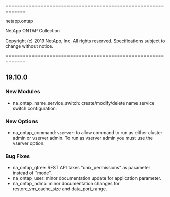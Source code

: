 =============================================================

 netapp.ontap

 NetApp ONTAP Collection

 Copyright (c) 2019 NetApp, Inc. All rights reserved.
 Specifications subject to change without notice.

=============================================================


## 19.10.0
### New Modules
- na_ontap_name_service_switch: create/modify/delete name service switch configuration.
### New Options
- na_ontap_command: `vserver`: to allow command to run as either cluster admin or vserver admin.  To run as vserver admin you must use the vserver option.
### Bug Fixes
- na_ontap_qtree: REST API takes "unix_permissions" as parameter instead of "mode".
- na_ontap_user: minor documentation update for application parameter.
- na_ontap_ndmp: minor documentation changes for restore_vm_cache_size and data_port_range.
